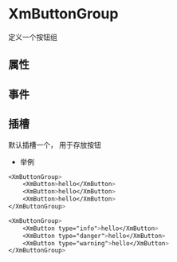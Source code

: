 # XmButtonGroup

定义一个按钮组



## 属性





## 事件





## 插槽

默认插槽一个， 用于存放按钮

- 举例

```css
<XmButtonGroup>
    <XmButton>hello</XmButton>
    <XmButton>hello</XmButton>
    <XmButton>hello</XmButton>
</XmButtonGroup>

<XmButtonGroup>
    <XmButton type="info">hello</XmButton>
    <XmButton type="danger">hello</XmButton>
    <XmButton type="warning">hello</XmButton>
</XmButtonGroup>
```



